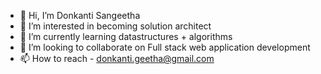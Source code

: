 - 👋 Hi, I’m Donkanti Sangeetha
- 👀 I’m interested in becoming solution architect
- 🌱 I’m currently learning datastructures + algorithms
- 💞️ I’m looking to collaborate on Full stack web application development
- 📫 How to reach - donkanti.geetha@gmail.com

<!---
donkantisangeetha/donkantisangeetha is a ✨ special ✨ repository because its `README.md` (this file) appears on your GitHub profile.
You can click the Preview link to take a look at your changes.
--->
